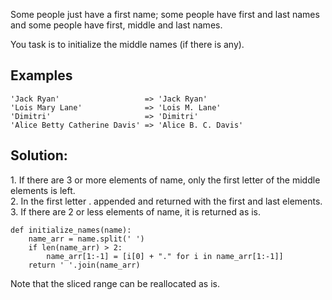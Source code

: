 Some people just have a first name; some people have first and last names and some people have first, middle and last names.

You task is to initialize the middle names (if there is any).

## Examples

```
'Jack Ryan'                   => 'Jack Ryan'
'Lois Mary Lane'              => 'Lois M. Lane'
'Dimitri'                     => 'Dimitri'
'Alice Betty Catherine Davis' => 'Alice B. C. Davis'
```

## Solution:

1\. If there are 3 or more elements of name, only the first letter of the middle elements is left.  
2\. In the first letter . appended and returned with the first and last elements.  
3. If there are 2 or less elements of name, it is returned as is.

```
def initialize_names(name):
    name_arr = name.split(' ')
    if len(name_arr) > 2:
        name_arr[1:-1] = [i[0] + "." for i in name_arr[1:-1]]
    return ' '.join(name_arr)
```

Note that the sliced ​​range can be reallocated as is.